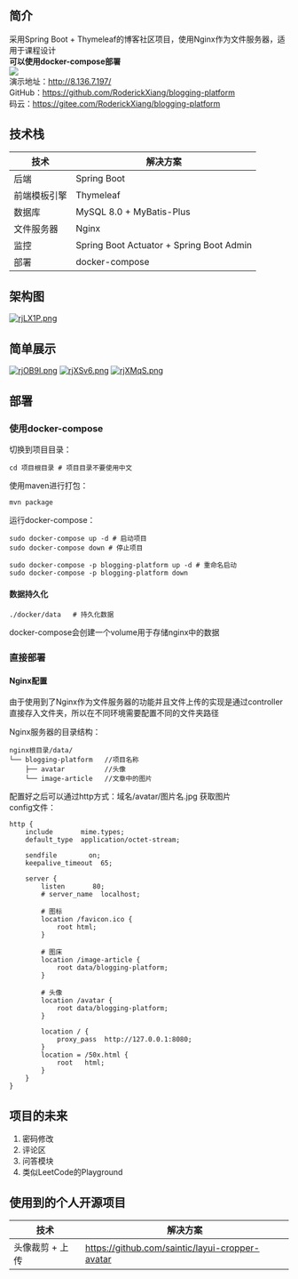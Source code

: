 ## 简介
采用Spring Boot + Thymeleaf的博客社区项目，使用Nginx作为文件服务器，适用于课程设计  
**可以使用docker-compose部署**  
![](https://ss0.bdstatic.com/70cFuHSh_Q1YnxGkpoWK1HF6hhy/it/u=2818960303,1643407693&fm=26&gp=0.jpg)  
演示地址：http://8.136.7.197/  
GitHub：https://github.com/RoderickXiang/blogging-platform  
码云：https://gitee.com/RoderickXiang/blogging-platform  

## 技术栈
技术 | 解决方案
---|---
后端 | Spring Boot
前端模板引擎 | Thymeleaf
数据库 | MySQL 8.0 + MyBatis-Plus
文件服务器 | Nginx
监控 | Spring Boot Actuator + Spring Boot Admin
部署 | docker-compose

## 架构图
[![rjLX1P.png](https://s3.ax1x.com/2020/12/31/rjLX1P.png)](https://imgchr.com/i/rjLX1P)

## 简单展示
[![rjOB9I.png](https://s3.ax1x.com/2020/12/31/rjOB9I.png)](https://imgchr.com/i/rjOB9I)
[![rjXSv6.png](https://s3.ax1x.com/2020/12/31/rjXSv6.png)](https://imgchr.com/i/rjXSv6)
[![rjXMqS.png](https://s3.ax1x.com/2020/12/31/rjXMqS.png)](https://imgchr.com/i/rjXMqS)

## 部署
### 使用docker-compose
切换到项目目录：
```shell
cd 项目根目录 # 项目目录不要使用中文
```
使用maven进行打包：
```shell
mvn package
```
运行docker-compose：
```shell
sudo docker-compose up -d # 启动项目
sudo docker-compose down # 停止项目

sudo docker-compose -p blogging-platform up -d # 重命名启动
sudo docker-compose -p blogging-platform down
```
#### 数据持久化
```
./docker/data   # 持久化数据
```
docker-compose会创建一个volume用于存储nginx中的数据

### 直接部署
#### Nginx配置
由于使用到了Nginx作为文件服务器的功能并且文件上传的实现是通过controller直接存入文件夹，所以在不同环境需要配置不同的文件夹路径  

Nginx服务器的目录结构：
```
nginx根目录/data/
└── blogging-platform   //项目名称
    ├── avatar          //头像
    └── image-article   //文章中的图片
```
配置好之后可以通过http方式：域名/avatar/图片名.jpg 获取图片  
config文件：
```
http {
    include       mime.types;
    default_type  application/octet-stream;

    sendfile        on;
    keepalive_timeout  65;

    server {
        listen       80;
        # server_name  localhost;

        # 图标
        location /favicon.ico {  
            root html;  
        }

        # 图床
		location /image-article {
            root data/blogging-platform;
		}

        # 头像
        location /avatar {
            root data/blogging-platform;
        }

        location / {
            proxy_pass  http://127.0.0.1:8080;
        }
        location = /50x.html {
            root   html;
        }
    }
}
```

## 项目的未来
1. 密码修改
2. 评论区
3. 问答模块
4. 类似LeetCode的Playground

## 使用到的个人开源项目
技术 | 解决方案
---|---
头像裁剪 + 上传 | https://github.com/saintic/layui-cropper-avatar